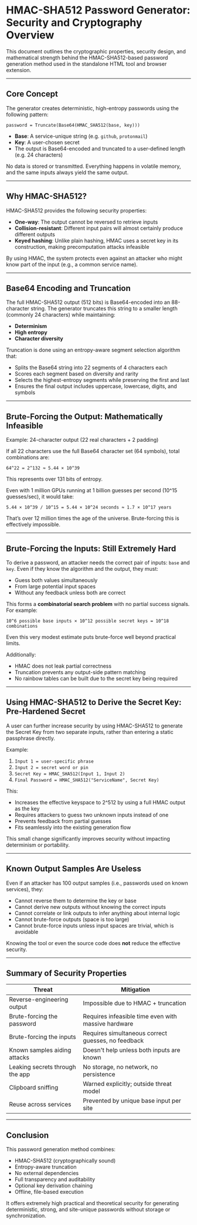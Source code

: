 # HMAC-SHA512 Password Generator: Security and Cryptography Overview

This document outlines the cryptographic properties, security design, and mathematical strength behind the HMAC-SHA512-based password generation method used in the standalone HTML tool and browser extension.

---

## Core Concept

The generator creates deterministic, high-entropy passwords using the following pattern:

```
password = Truncate(Base64(HMAC_SHA512(base, key)))
```

- **Base**: A service-unique string (e.g. `github`, `protonmail`)
- **Key**: A user-chosen secret
- The output is Base64-encoded and truncated to a user-defined length (e.g. 24 characters)

No data is stored or transmitted. Everything happens in volatile memory, and the same inputs always yield the same output.

---

## Why HMAC-SHA512?

HMAC-SHA512 provides the following security properties:

- **One-way**: The output cannot be reversed to retrieve inputs
- **Collision-resistant**: Different input pairs will almost certainly produce different outputs
- **Keyed hashing**: Unlike plain hashing, HMAC uses a secret key in its construction, making precomputation attacks infeasible

By using HMAC, the system protects even against an attacker who might know part of the input (e.g., a common service name).

---

## Base64 Encoding and Truncation

The full HMAC-SHA512 output (512 bits) is Base64-encoded into an 88-character string. The generator truncates this string to a smaller length (commonly 24 characters) while maintaining:

- **Determinism**
- **High entropy**
- **Character diversity**

Truncation is done using an entropy-aware segment selection algorithm that:
- Splits the Base64 string into 22 segments of 4 characters each
- Scores each segment based on diversity and rarity
- Selects the highest-entropy segments while preserving the first and last
- Ensures the final output includes uppercase, lowercase, digits, and symbols

---

## Brute-Forcing the Output: Mathematically Infeasible

Example: 24-character output (22 real characters + 2 padding)

If all 22 characters use the full Base64 character set (64 symbols), total combinations are:

```
64^22 = 2^132 ≈ 5.44 × 10^39
```

This represents over 131 bits of entropy.

Even with 1 million GPUs running at 1 billion guesses per second (10^15 guesses/sec), it would take:

```
5.44 × 10^39 / 10^15 = 5.44 × 10^24 seconds ≈ 1.7 × 10^17 years
```

That’s over 12 million times the age of the universe. Brute-forcing this is effectively impossible.

---

## Brute-Forcing the Inputs: Still Extremely Hard

To derive a password, an attacker needs the correct pair of inputs: `base` and `key`. Even if they know the algorithm and the output, they must:

- Guess both values simultaneously
- From large potential input spaces
- Without any feedback unless both are correct

This forms a **combinatorial search problem** with no partial success signals. For example:

```
10^6 possible base inputs × 10^12 possible secret keys = 10^18 combinations
```

Even this very modest estimate puts brute-force well beyond practical limits.

Additionally:
- HMAC does not leak partial correctness
- Truncation prevents any output-side pattern matching
- No rainbow tables can be built due to the secret key being required

---

## Using HMAC-SHA512 to Derive the Secret Key: Pre-Hardened Secret

A user can further increase security by using HMAC-SHA512 to generate the Secret Key from two separate inputs, rather than entering a static passphrase directly.

Example:

1. `Input 1 = user-specific phrase`
2. `Input 2 = secret word or pin`
3. `Secret Key = HMAC_SHA512(Input 1, Input 2)`
4. `Final Password = HMAC_SHA512("ServiceName", Secret Key)`

This:

- Increases the effective keyspace to 2^512 by using a full HMAC output as the key
- Requires attackers to guess two unknown inputs instead of one
- Prevents feedback from partial guesses
- Fits seamlessly into the existing generation flow

This small change significantly improves security without impacting determinism or portability.

---

## Known Output Samples Are Useless

Even if an attacker has 100 output samples (i.e., passwords used on known services), they:

- Cannot reverse them to determine the key or base
- Cannot derive new outputs without knowing the correct inputs
- Cannot correlate or link outputs to infer anything about internal logic
- Cannot brute-force outputs (space is too large)
- Cannot brute-force inputs unless input spaces are trivial, which is avoidable

Knowing the tool or even the source code does **not** reduce the effective security.

---

## Summary of Security Properties

| Threat                        | Mitigation                                           |
|------------------------------|-------------------------------------------------------|
| Reverse-engineering output    | Impossible due to HMAC + truncation                  |
| Brute-forcing the password    | Requires infeasible time even with massive hardware  |
| Brute-forcing the inputs      | Requires simultaneous correct guesses, no feedback   |
| Known samples aiding attacks  | Doesn't help unless both inputs are known            |
| Leaking secrets through the app | No storage, no network, no persistence             |
| Clipboard sniffing            | Warned explicitly; outside threat model              |
| Reuse across services         | Prevented by unique base input per site              |

---

## Conclusion

This password generation method combines:

- HMAC-SHA512 (cryptographically sound)
- Entropy-aware truncation
- No external dependencies
- Full transparency and auditability
- Optional key derivation chaining
- Offline, file-based execution

It offers extremely high practical and theoretical security for generating deterministic, strong, and site-unique passwords without storage or synchronization.
